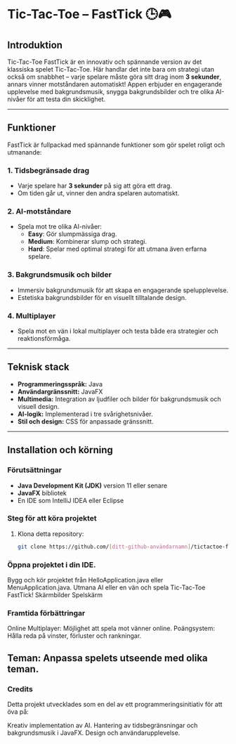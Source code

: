 # Tic-Tac-Toe – FastTick 🕒🎮

## Introduktion
Tic-Tac-Toe FastTick är en innovativ och spännande version av det klassiska spelet Tic-Tac-Toe. Här handlar det inte bara om strategi utan också om snabbhet – varje spelare måste göra sitt drag inom **3 sekunder**, annars vinner motståndaren automatiskt! Appen erbjuder en engagerande upplevelse med bakgrundsmusik, snygga bakgrundsbilder och tre olika AI-nivåer för att testa din skicklighet.

---

## Funktioner
FastTick är fullpackad med spännande funktioner som gör spelet roligt och utmanande:

### 1. **Tidsbegränsade drag**
- Varje spelare har **3 sekunder** på sig att göra ett drag.
- Om tiden går ut, vinner den andra spelaren automatiskt.

### 2. **AI-motståndare**
- Spela mot tre olika AI-nivåer:
  - **Easy**: Gör slumpmässiga drag.
  - **Medium**: Kombinerar slump och strategi.
  - **Hard**: Spelar med optimal strategi för att utmana även erfarna spelare.

### 3. **Bakgrundsmusik och bilder**
- Immersiv bakgrundsmusik för att skapa en engagerande spelupplevelse.
- Estetiska bakgrundsbilder för en visuellt tilltalande design.

### 4. **Multiplayer**
- Spela mot en vän i lokal multiplayer och testa både era strategier och reaktionsförmåga.

---

## Teknisk stack
- **Programmeringsspråk:** Java
- **Användargränssnitt:** JavaFX
- **Multimedia:** Integration av ljudfiler och bilder för bakgrundsmusik och visuell design.
- **AI-logik:** Implementerad i tre svårighetsnivåer.
- **Stil och design:** CSS för anpassade gränssnitt.

---

## Installation och körning
### Förutsättningar
- **Java Development Kit (JDK)** version 11 eller senare
- **JavaFX** bibliotek
- En IDE som IntelliJ IDEA eller Eclipse

### Steg för att köra projektet
1. Klona detta repository:
   ```bash
   git clone https://github.com/[ditt-github-användarnamn]/tictactoe-fasttick.git
### Öppna projektet i din IDE.
Bygg och kör projektet från HelloApplication.java eller MenuApplication.java.
Utmana AI eller en vän och spela Tic-Tac-Toe FastTick!
Skärmbilder
Spelskärm

### Framtida förbättringar
Online Multiplayer: Möjlighet att spela mot vänner online.
Poängsystem: Hålla reda på vinster, förluster och rankningar.
## Teman: Anpassa spelets utseende med olika teman.
### Credits
Detta projekt utvecklades som en del av ett programmeringsinitiativ för att öva på:

Kreativ implementation av AI.
Hantering av tidsbegränsningar och bakgrundsmusik i JavaFX.
Design och användarupplevelse.
